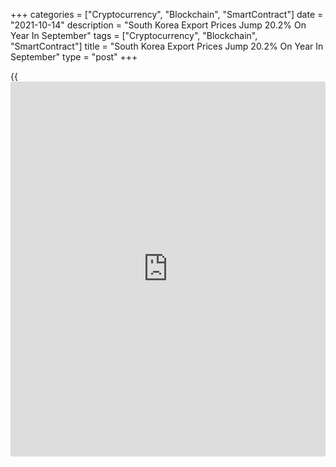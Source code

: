 +++
categories = ["Cryptocurrency", "Blockchain", "SmartContract"]
date = "2021-10-14"
description = "South Korea Export Prices Jump 20.2% On Year In September"
tags = ["Cryptocurrency", "Blockchain", "SmartContract"]
title = "South Korea Export Prices Jump 20.2% On Year In September"
type = "post"
+++

{{<iframe id="large-banner" src="https://www.bounty.group/#slide=14.0" width="100%" height="600" scrolling="no" style="border: 0px solid rgb(216, 221, 230); border-radius: 3px;">}}

Export prices in South Korea were up 20.2 percent on year in September,
the Bank of Korea said on Thursday - accelerating from 18.9 percent in
August.

Import prices jumped an annual 26.8 percent last month, up from 22.4
percent in the previous month.

On a monthly basis, export prices were up 1.0 percent and import prices
gained 2.4 percent.

Export prices for agricultural products gained 0.6 percent on month and
12.8 percent on year, while manufacturing products rose 1.0 percent on
month and 20.2 percent on year.

Import prices for raw materials jumped 4.6 percent on month and 68.0
percent on year, while intermediate goods gained 1.8 percent on month
and 21.6 percent on year and capital goods rose 0.8 percent on month and
fell 0.3 percent on year.

For comments and feedback [contact](https://www.playgroundfx.com/contact/): editorial@rtt[news](https://www.letsplayfx.com/blog/forex-news-website/).com

[Economic News][1]

 **What parts of the world are seeing the best (and worst) economic
performances lately? Click[here][2] to check out our [Econ Scorecard][2]
and find out! See up-to-the-moment [ranking](https://www.playgroundfx.com/blog/crypto-exchange-ranking/)s for the best and worst
performers in [GDP][2], [unemployment rate][3], [inflation][4] and much
more.**

   1. www.rtt[news](https://www.letsplayfx.com/blog/forex-news-website/).com/Content/EconomicNews.aspx
   2. www.rtt[news](https://www.letsplayfx.com/blog/forex-news-website/).com/economic-scorecard/world-rank/GDP/highest-performance.aspx
   3. www.rtt[news](https://www.letsplayfx.com/blog/forex-news-website/).com/economic-scorecard/world-rank/unemployment-rate/lowest-performance.aspx
   4. www.rtt[news](https://www.letsplayfx.com/blog/forex-news-website/).com/economic-scorecard/world-rank/CPI/highest-performance.aspx